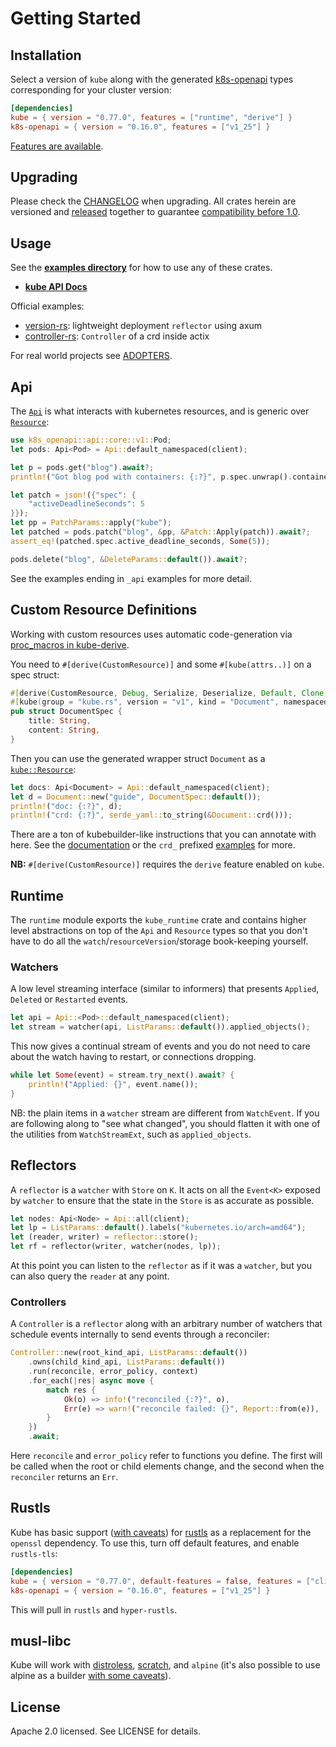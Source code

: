 <!--GENERATED FROM https://github.com/kube-rs/kube/blob/main/README.md - CHANGES MUST BE MADE THERE -->
# Getting Started
## Installation

Select a version of `kube` along with the generated [k8s-openapi](https://github.com/Arnavion/k8s-openapi) types corresponding for your cluster version:

```toml
[dependencies]
kube = { version = "0.77.0", features = ["runtime", "derive"] }
k8s-openapi = { version = "0.16.0", features = ["v1_25"] }
```

[Features are available](https://github.com/kube-rs/kube/blob/main/kube/Cargo.toml#L18).

## Upgrading

Please check the [CHANGELOG](https://github.com/kube-rs/kube/blob/main/CHANGELOG.md) when upgrading.
All crates herein are versioned and [released](https://github.com/kube-rs/kube/blob/main/release.toml) together to guarantee [compatibility before 1.0](https://github.com/kube-rs/kube/issues/508).

## Usage

See the **[examples directory](https://github.com/kube-rs/kube/blob/main/examples)** for how to use any of these crates.

- **[kube API Docs](https://docs.rs/kube/)**

Official examples:

- [version-rs](https://github.com/kube-rs/version-rs): lightweight deployment `reflector` using axum
- [controller-rs](https://github.com/kube-rs/controller-rs): `Controller` of a crd inside actix

For real world projects see [ADOPTERS](https://kube.rs/adopters/).

## Api

The [`Api`](https://docs.rs/kube/*/kube/struct.Api.html) is what interacts with kubernetes resources, and is generic over [`Resource`](https://docs.rs/kube/*/kube/trait.Resource.html):

```rust
use k8s_openapi::api::core::v1::Pod;
let pods: Api<Pod> = Api::default_namespaced(client);

let p = pods.get("blog").await?;
println!("Got blog pod with containers: {:?}", p.spec.unwrap().containers);

let patch = json!({"spec": {
    "activeDeadlineSeconds": 5
}});
let pp = PatchParams::apply("kube");
let patched = pods.patch("blog", &pp, &Patch::Apply(patch)).await?;
assert_eq!(patched.spec.active_deadline_seconds, Some(5));

pods.delete("blog", &DeleteParams::default()).await?;
```

See the examples ending in `_api` examples for more detail.

## Custom Resource Definitions

Working with custom resources uses automatic code-generation via [proc_macros in kube-derive](https://docs.rs/kube/latest/kube/derive.CustomResource.html).

You need to `#[derive(CustomResource)]` and some `#[kube(attrs..)]` on a spec struct:

```rust
#[derive(CustomResource, Debug, Serialize, Deserialize, Default, Clone, JsonSchema)]
#[kube(group = "kube.rs", version = "v1", kind = "Document", namespaced)]
pub struct DocumentSpec {
    title: String,
    content: String,
}
```

Then you can use the generated wrapper struct `Document` as a [`kube::Resource`](https://docs.rs/kube/*/kube/trait.Resource.html):

```rust
let docs: Api<Document> = Api::default_namespaced(client);
let d = Document::new("guide", DocumentSpec::default());
println!("doc: {:?}", d);
println!("crd: {:?}", serde_yaml::to_string(&Document::crd()));
```

There are a ton of kubebuilder-like instructions that you can annotate with here. See the [documentation](https://docs.rs/kube/latest/kube/derive.CustomResource.html) or the `crd_` prefixed [examples](https://github.com/kube-rs/kube/blob/main/examples) for more.

**NB:** `#[derive(CustomResource)]` requires the `derive` feature enabled on `kube`.

## Runtime

The `runtime` module exports the `kube_runtime` crate and contains higher level abstractions on top of the `Api` and `Resource` types so that you don't have to do all the `watch`/`resourceVersion`/storage book-keeping yourself.

### Watchers

A low level streaming interface (similar to informers) that presents `Applied`, `Deleted` or `Restarted` events.

```rust
let api = Api::<Pod>::default_namespaced(client);
let stream = watcher(api, ListParams::default()).applied_objects();
```

This now gives a continual stream of events and you do not need to care about the watch having to restart, or connections dropping.

```rust
while let Some(event) = stream.try_next().await? {
    println!("Applied: {}", event.name());
}
```

NB: the plain items in a `watcher` stream are different from `WatchEvent`. If you are following along to "see what changed", you should flatten it with one of the utilities from `WatchStreamExt`, such as `applied_objects`.

## Reflectors

A `reflector` is a `watcher` with `Store` on `K`. It acts on all the `Event<K>` exposed by `watcher` to ensure that the state in the `Store` is as accurate as possible.

```rust
let nodes: Api<Node> = Api::all(client);
let lp = ListParams::default().labels("kubernetes.io/arch=amd64");
let (reader, writer) = reflector::store();
let rf = reflector(writer, watcher(nodes, lp));
```

At this point you can listen to the `reflector` as if it was a `watcher`, but you can also query the `reader` at any point.

### Controllers

A `Controller` is a `reflector` along with an arbitrary number of watchers that schedule events internally to send events through a reconciler:

```rust
Controller::new(root_kind_api, ListParams::default())
    .owns(child_kind_api, ListParams::default())
    .run(reconcile, error_policy, context)
    .for_each(|res| async move {
        match res {
            Ok(o) => info!("reconciled {:?}", o),
            Err(e) => warn!("reconcile failed: {}", Report::from(e)),
        }
    })
    .await;
```

Here `reconcile` and `error_policy` refer to functions you define. The first will be called when the root or child elements change, and the second when the `reconciler` returns an `Err`.

## Rustls

Kube has basic support ([with caveats](https://github.com/kube-rs/kube/issues?q=is%3Aopen+is%3Aissue+label%3Arustls)) for [rustls](https://github.com/ctz/rustls) as a replacement for the `openssl` dependency. To use this, turn off default features, and enable `rustls-tls`:

```toml
[dependencies]
kube = { version = "0.77.0", default-features = false, features = ["client", "rustls-tls"] }
k8s-openapi = { version = "0.16.0", features = ["v1_25"] }
```

This will pull in `rustls` and `hyper-rustls`.

## musl-libc

Kube will work with [distroless](https://github.com/kube-rs/controller-rs/blob/main/Dockerfile), [scratch](https://github.com/constellation-rs/constellation/blob/27dc89d0d0e34896fd37d638692e7dfe60a904fc/Dockerfile), and `alpine` (it's also possible to use alpine as a builder [with some caveats](https://github.com/kube-rs/kube/issues/331#issuecomment-715962188)).

## License

Apache 2.0 licensed. See LICENSE for details.
